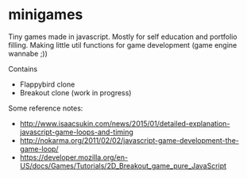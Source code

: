 # minigames

Tiny games made in javascript.
Mostly for self education and portfolio filling.
Making little util functions for game development (game engine wannabe ;))

Contains
- Flappybird clone
- Breakout clone (work in progress)

Some reference notes:
- http://www.isaacsukin.com/news/2015/01/detailed-explanation-javascript-game-loops-and-timing
- http://nokarma.org/2011/02/02/javascript-game-development-the-game-loop/
- https://developer.mozilla.org/en-US/docs/Games/Tutorials/2D_Breakout_game_pure_JavaScript
